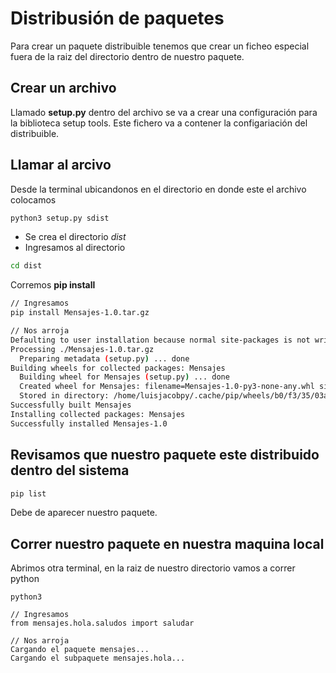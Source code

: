 # Distribusión de paquetes

Para crear un paquete distribuible tenemos que crear un ficheo especial fuera de la raiz del directorio dentro de nuestro paquete.


## Crear un archivo
Llamado **setup.py** dentro del archivo se va a crear una configuración para la biblioteca setup tools.
Este fichero va a contener la configariación del distribuible.

## Llamar al arcivo

Desde la terminal ubicandonos en el directorio en donde este el archivo colocamos 
```Bash
python3 setup.py sdist
```
* Se crea el directorio *dist*
* Ingresamos al directorio
 ```Bash
cd dist
```
Corremos **pip install** 

```Bash
// Ingresamos
pip install Mensajes-1.0.tar.gz

// Nos arroja
Defaulting to user installation because normal site-packages is not writeable
Processing ./Mensajes-1.0.tar.gz
  Preparing metadata (setup.py) ... done
Building wheels for collected packages: Mensajes
  Building wheel for Mensajes (setup.py) ... done
  Created wheel for Mensajes: filename=Mensajes-1.0-py3-none-any.whl size=2778 sha256=4492d9a750d7a6f63e7b39e4f2119b843a560826b2d2506420b8146ea6d8eb53
  Stored in directory: /home/luisjacobpy/.cache/pip/wheels/b0/f3/35/03a2048feed8e2403e0f2a1ea2c919b49a810ad064bad1c6b4
Successfully built Mensajes
Installing collected packages: Mensajes
Successfully installed Mensajes-1.0
```
## Revisamos que nuestro paquete este distribuido dentro del sistema
```bash
pip list
```
Debe de aparecer nuestro paquete.

## Correr nuestro paquete en nuestra maquina local
Abrimos otra terminal, en la raiz de nuestro directorio vamos a correr python
```
python3

// Ingresamos
from mensajes.hola.saludos import saludar

// Nos arroja
Cargando el paquete mensajes...
Cargando el subpaquete mensajes.hola...
```